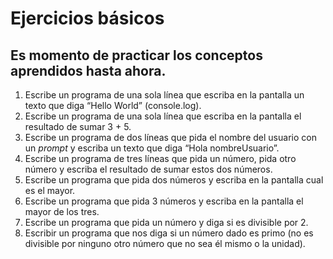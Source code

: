 # Ejercicios básicos

## Es momento de practicar los conceptos aprendidos hasta ahora.

1. Escribe un programa de una sola línea que escriba en la pantalla un texto que diga “Hello World” (console.log).
2. Escribe un programa de una sola línea que escriba en la pantalla el resultado de sumar 3 + 5.
3. Escribe un programa de dos líneas que pida el nombre del usuario con un *prompt* y escriba un texto que diga “Hola nombreUsuario”.
4. Escribe un programa de tres líneas que pida un número, pida otro número y escriba el resultado de sumar estos dos números.
5. Escribe un programa que pida dos números y escriba en la pantalla cual es el mayor.
6. Escribe un programa que pida 3 números y escriba en la pantalla el mayor de los tres.
7. Escribe un programa que pida un número y diga si es divisible por 2.
8. Escribir un programa que nos diga si un número dado es primo (no es divisible por ninguno otro número que no sea él mismo o la unidad).
